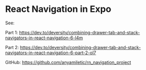 # React Navigation in Expo

See:

Part 1:
https://dev.to/deversity/combining-drawer-tab-and-stack-navigators-in-react-navigation-6-l4m

Part 2:
https://dev.to/deversity/combining-drawer-tab-and-stack-navigators-in-react-navigation-6-part-2-ol7

GitHub:
https://github.com/anyamiletic/rn_navigation_project
